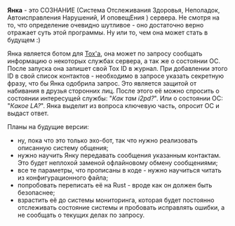 **Янка** - это СОЗНАНИЕ (Система Отслеживания Здоровья, Неполадок, Автоисправления Нарушений, И оповещЕния ) сервера. Не смотря на то, что определение очевидно шутливое - оно достаточно верно отражает суть этой программы. Ну или то, чем она может стать в будущем :)

Янка является ботом для [Tox'а](https://tox.chat/), она может по запросу сообщать информацию о некоторых службах сервера, а так же о состоянии ОС. После запуска она запишет свой Tox ID в журнал. При добавлении этого ID в свой список контактов - необходимо в запросе указать секретную фразу, что бы Янка одобрила запрос. Это является защитой от набивания в друзья сторонних лиц. После этого её можно спросить о состоянии интересущей службы: "_Как там i2pd?_". Или о состоянии ОС: "_Какое LA?_". Янка выделит из вопроса ключевую часть, опросит ОС и выдаст ответ.


Планы на будущие версии:
* ну, пока что это только эхо-бот, так что нужно реализовать описанную систему общения;
* нужно научить Янку передавать сообщения указанным контактам. Это будет неплохой заменой офлайновому обмену сообщениями;
* все те параметры, что прописаны в коде - нужно научиться читать из конфигурационного файла;
* попробовать переписать её на Rust - вроде как он должен быть безопаснее;
* взрастить её до системы мониторинга, которая будет постоянно отслеживать состояние системы и пробовать исправлять ошибки, а не сообщать о текущих делах по запросу.
